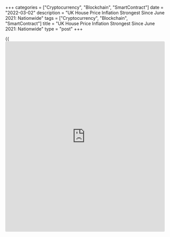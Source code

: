 +++
categories = ["Cryptocurrency", "Blockchain", "SmartContract"]
date = "2022-03-02"
description = "UK House Price Inflation Strongest Since June 2021: Nationwide"
tags = ["Cryptocurrency", "Blockchain", "SmartContract"]
title = "UK House Price Inflation Strongest Since June 2021: Nationwide"
type = "post"
+++

{{<iframe id="large-banner" src="https://www.bounty.group/#slide=5.0" width="100%" height="600" scrolling="no" style="border: 0px solid rgb(216, 221, 230); border-radius: 3px;">}}

UK house prices grew at the fastest pace in eight months in February
driven by robust demand and limited stock of homes, the Nationwide
Building Society reported Wednesday.

House price inflation unexpectedly increased to 12.6 percent from 11.2
percent in January. This was the strongest since June last year.
Economists had forecast the rate to ease to 10.7 percent.

On a monthly basis, house prices gained 1.7 percent, faster than the 0.8
percent rise posted in January. Prices were forecast to rise 0.6
percent.

The price of a typical home rose above GBP 260,000 for the first time in
February.

Prices climbed GBP 29,162 over the past twelve months. This was the
largest ever annual increase in cash [terms](https://www.fintechee.com/terms/) since the start of the
monthly index in 1991.

The price of a typical home was 20 percent higher than in February 2020
- the month before the pandemic struck the UK.

The continued buoyancy of the housing market is a little surprising,
given the mounting pressure on household budgets from rising inflation
and borrowing costs, Robert Gardner, Nationwide's chief economist, said.

There is scope for inflation to rise even further as events in Ukraine
threaten to send global energy prices even higher, noted Gardner.

Assuming that labor market conditions remain strong, the economist said
the Bank of England is also likely to raise interest rates, which will
exert a further drag on the market if this feeds through to mortgage
rates.

For comments and feedback [contact](https://www.playgroundfx.com/contact/): editorial@rtt[news](https://www.letsplayfx.com/blog/forex-news-website/).com

[Economic News][1]

 **What parts of the world are seeing the best (and worst) economic
performances lately? Click[here][2] to check out our [Econ Scorecard][2]
and find out! See up-to-the-moment [ranking](https://www.playgroundfx.com/blog/crypto-exchange-ranking/)s for the best and worst
performers in [GDP][2], [unemployment rate][3], [inflation][4] and much
more.**

   1. www.rtt[news](https://www.letsplayfx.com/blog/forex-news-website/).com/Content/EconomicNews.aspx
   2. www.rtt[news](https://www.letsplayfx.com/blog/forex-news-website/).com/economic-scorecard/world-rank/GDP/highest-performance.aspx
   3. www.rtt[news](https://www.letsplayfx.com/blog/forex-news-website/).com/economic-scorecard/world-rank/unemployment-rate/lowest-performance.aspx
   4. www.rtt[news](https://www.letsplayfx.com/blog/forex-news-website/).com/economic-scorecard/world-rank/CPI/highest-performance.aspx